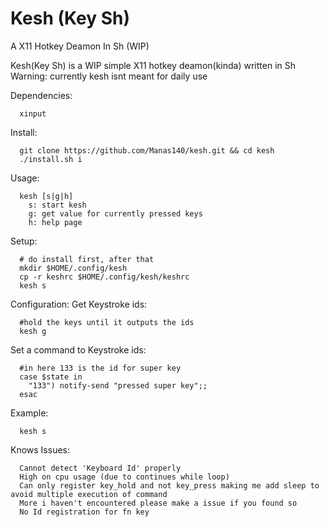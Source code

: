 # Kesh (Key Sh)
A X11 Hotkey Deamon In Sh (WIP)

Kesh(Key Sh) is a WIP simple X11 hotkey deamon(kinda) written in Sh
Warning: currently kesh isnt meant for daily use

Dependencies:
```
  xinput
```

Install:
```
  git clone https://github.com/Manas140/kesh.git && cd kesh
  ./install.sh i
```

Usage:

```
  kesh [s|g|h]
    s: start kesh
    g: get value for currently pressed keys
    h: help page
```

Setup:

```
  # do install first, after that
  mkdir $HOME/.config/kesh 
  cp -r keshrc $HOME/.config/kesh/keshrc 
  kesh s
```

Configuration:
  Get Keystroke ids:

  ```
    #hold the keys until it outputs the ids
    kesh g
  ```

  Set a command to Keystroke ids:

  ```
    #in here 133 is the id for super key
    case $state in 
      "133") notify-send "pressed super key";;
    esac
  ```

Example:

```
  kesh s
```

Knows Issues:

```
  Cannot detect 'Keyboard Id' properly
  High on cpu usage (due to continues while loop)
  Can only register key_hold and not key_press making me add sleep to avoid multiple execution of command
  More i haven't encountered please make a issue if you found so
  No Id registration for fn key
```
